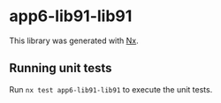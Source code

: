 # app6-lib91-lib91

This library was generated with [Nx](https://nx.dev).

## Running unit tests

Run `nx test app6-lib91-lib91` to execute the unit tests.
